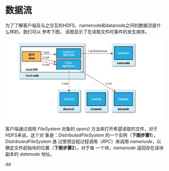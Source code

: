 数据流
==================================================================================
为了了解客户端及与之交互的HDFS、namenode和datanode之间的数据流是什么样的，我们可以 参考下图，
该图显示了在读取文件时事件的发生顺序。

![客户端读取HDFS中的数据](img/1.jpeg)

客户端通过调用 *FileSystem* 对象的 *open()* 方法来打开希望读取的文件，对于HDFS来说，这个对
象是：*DistributedFileSystem* 的一个实例（**下图步骤1**）。*DistributedFileSystem* 通
过使用远程过程调用（*RPC*）来调用 *namenode*，以确定文件起始块的位置（**下图步骤2**）。对于每
一个块，*namenode* 返回存在该块副本的 *datanode* 地址。

































dd
